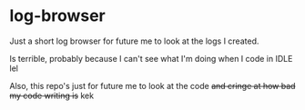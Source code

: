 # log-browser
Just a short log browser for future me to look at the logs I created.

Is terrible, probably because I can't see what I'm doing when I code in IDLE lel

Also, this repo's just for future me to look at the code ~~and cringe at how bad my code writing is~~ kek

